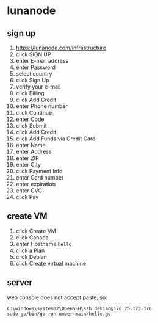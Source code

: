 # lunanode

## sign up

1. https://lunanode.com/infrastructure
2. click SIGN UP
3. enter E-mail address
4. enter Password
5. select country
6. click Sign Up
7. verify your e-mail
8. click Billing
9. click Add Credit
10. enter Phone number
11. click Continue
12. enter Code
13. click Submit
14. click Add Credit
15. click Add Funds via Credit Card
16. enter Name
17. enter Address
18. enter ZIP
19. enter City
20. click Payment Info
21. enter Card number
22. enter expiration
23. enter CVC
24. click Pay

## create VM

1. click Create VM
2. click Canada
3. enter Hostname `hello`
4. click a Plan
5. click Debian
6. click Create virtual machine

## server

web console does not accept paste, so:

~~~
C:\windows\system32\OpenSSH\ssh debian@170.75.173.176
sudo go/bin/go run umber-main/hello.go
~~~
